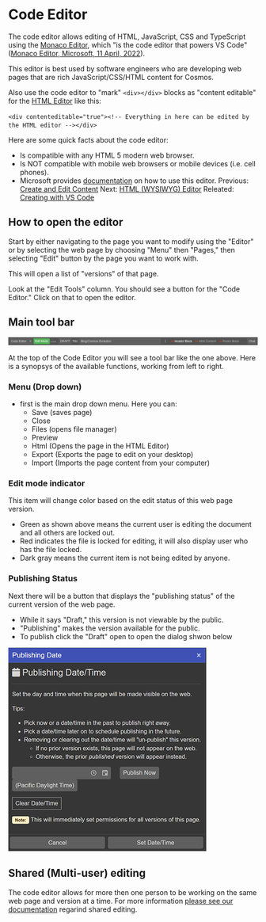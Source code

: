 # Code Editor

The code editor allows editing of HTML, JavaScript, CSS and TypeScript using the [Monaco Editor](https://microsoft.github.io/monaco-editor/), which "is the code editor that powers VS Code" ([Monaco Editor, Microsoft, 11 April, 2022](https://microsoft.github.io/monaco-editor/)).

This editor is best used by software engineers who are developing web pages that are rich JavaScript/CSS/HTML content for Cosmos.

Also use the code editor to "mark" `<div></div>` blocks as "content editable" for the [HTML Editor](https://github.com/CosmosSoftware/Cosmos.Cms/blob/main/Documentation/Content/Editors/WYSIWYG(HTMLEditor).md) like this:

`<div contenteditable="true"><!-- Everything in here can be edited by the HTML editor --></div>`

Here are some quick facts about the code editor:

* Is compatible with any HTML 5 modern web browser.
* Is NOT compatible with mobile web browsers or mobile devices (i.e. cell phones).
* Microsoft provides [documentation](https://code.visualstudio.com/docs/editor/editingevolved) on how to use this editor.
Previous: [Create and Edit Content](https://github.com/CosmosSoftware/Cosmos.Cms/tree/main/Documentation/Content) Next: [HTML (WYSIWYG) Editor](https://github.com/CosmosSoftware/Cosmos.Cms/blob/main/Documentation/Content/Editors/WYSIWYG(HTMLEditor).md) Releated: [Creating with VS Code](https://github.com/CosmosSoftware/Cosmos.Cms/blob/main/Documentation/Content/Editors/Creating-with-VS-Code.md)

## How to open the editor

Start by either navigating to the page you want to modify using the "Editor" or by selecting the web page by choosing "Menu" then "Pages," then selecting "Edit" button by the page you want to work with.

This will open a list of "versions" of that page.

Look at the "Edit Tools" column. You should see a button for the "Code Editor." Click on that to open the editor.

## Main tool bar

![Main tool bar](https://github.com/CosmosSoftware/Cosmos.Cms/blob/main/Documentation/Content/Editors/code-editor-top-tool-bar.png)

At the top of the Code Editor you will see a tool bar like the one above. Here is a synopsys of the available functions, working from left to right.

### Menu (Drop down)
* first is the main drop down menu. Here you can:
  * Save (saves page)
  * Close
  * Files (opens file manager)
  * Preview
  * Html (Opens the page in the HTML Editor)
  * Export (Exports the page to edit on your desktop)
  * Import (Imports the page content from your computer)

### Edit mode indicator
This item will change color based on the edit status of this web page version.
* Green as shown above means the current user is editing the document and all others are locked out.
* Red indicates the file is locked for editing, it will also display user who has the file locked.
* Dark gray means the current item is not being edited by anyone.

### Publishing Status
Next there will be a button that displays the "publishing status" of the current version of the web page.
* While it says "Draft," this version is not viewable by the public.
* "Publishing" makes the version available for the public.
* To publish click the "Draft" open to open the dialog shwon below

![Publishing dialog](https://github.com/CosmosSoftware/Cosmos.Cms/blob/main/Documentation/Content/Editors/publishing-datetime-dialog.png)

## Shared (Multi-user) editing

The code editor allows for more then one person to be working on the same web page and version at a time.  For more information [please see our documentation](https://github.com/CosmosSoftware/Cosmos.Cms/blob/main/Documentation/Content/Editors/SharedEditing.md) regarind shared editing.
